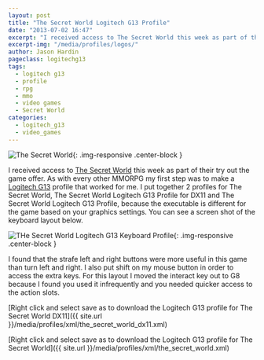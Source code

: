 ```yaml
---
layout: post
title: "The Secret World Logitech G13 Profile"
date: "2013-07-02 16:47"
excerpt: "I received access to The Secret World this week as part of their try out the game offer. As with every other MMORPG my first step was to make a Logitech G13 profile that worked for me. I put together 2 profiles for The Secret World, The Secret World Logitech G13 Profile for DX11 and The Secret World Logitech G13 Profile, because the executable is different for the game based on your graphics settings."
excerpt-img: "/media/profiles/logos/"
author: Jason Hardin
pageclass: logitechg13
tags:
  - logitech g13
  - profile
  - rpg
  - mmo
  - video games
  - Secret World
categories:
  - logitech_g13
  - video_games
---
```

![The Secret World]({{site.url}}/media/profiles/logos/tsw_logo.png){: .img-responsive  .center-block }

I received access to [The Secret World](http://www.thesecretworld.com/) this week as part of their try out the game offer. As with every other MMORPG my first step was to make a [Logitech G13](http://gaming.logitech.com/en-us/product/g13-advanced-gameboard) profile that worked for me. I put together 2 profiles for The Secret World, The Secret World Logitech G13 Profile for DX11 and The Secret World Logitech G13 Profile, because the executable is different for the game based on your graphics settings. You can see a screen shot of the keyboard layout below.

![THe Secret World Logitech G13 Keyboard Profile]({{site.url}}/media/profiles/layouts/the_secret_world_keyboard_layout.png){: .img-responsive  .center-block }

I found that the strafe left and right buttons were more useful in this game than turn left and right. I also put shift on my mouse button in order to access the extra keys. For this layout I moved the interact key out to G8 because I found you used it infrequently and you needed quicker access to the action slots.

[Right click and select save as to download the Logitech G13 profile for The Secret World DX11]({{ site.url }}/media/profiles/xml/the_secret_world_dx11.xml)

[Right click and select save as to download the Logitech G13 profile for The Secret World]({{ site.url }}/media/profiles/xml/the_secret_world.xml)
